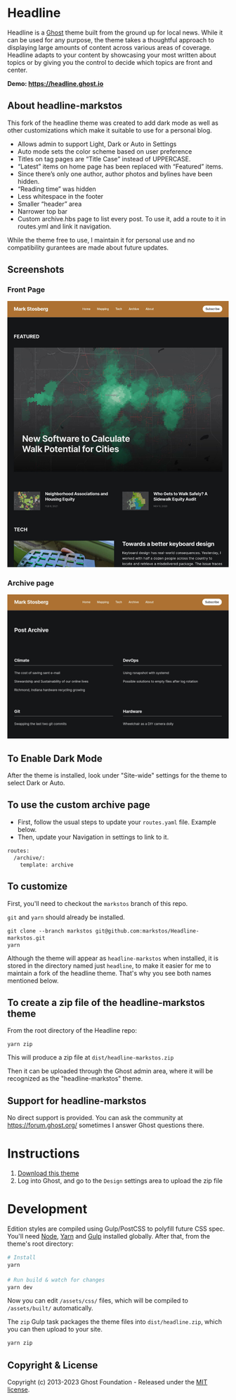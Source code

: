 # Headline

Headline is a [Ghost](https://github.com/TryGhost/Ghost) theme built from the ground up for local news. While it can be used for any purpose, the theme takes a thoughtful approach to displaying large amounts of content across various areas of coverage. Headline adapts to your content by showcasing your most written about topics or by giving you the control to decide which topics are front and center.

**Demo: https://headline.ghost.io**

## About headline-markstos

This fork of the headline theme was created to add dark mode as well as other customizations
which make it suitable to use for a personal blog.

* Allows admin to support Light, Dark or Auto in Settings
* Auto mode sets the color scheme based on user preference
* Titles on tag pages are “Title Case” instead of UPPERCASE.
* “Latest” items on home page has been replaced with “Featured” items.
* Since there’s only one author, author photos and bylines have been hidden.
* “Reading time” was hidden
* Less whitespace in the footer
* Smaller “header” area
* Narrower top bar
* Custom archive.hbs page to list every post. To use it, add a route to it in routes.yml and link it navigation.

While the theme free to use, I maintain it for personal use and no compatibility gurantees are made
about future updates.

## Screenshots

### Front Page

![Screenshot of headline-markstos frontpage](./screenshots/headline-markstos-frontpage.jpg)

### Archive page

![Screenshot of headline-markstos archive](./screenshots/headline-markstos-archive.jpg)

## To Enable Dark Mode

After the theme is installed, look under "Site-wide" settings for the theme to select Dark or Auto.

## To use the custom archive page

 * First, follow the usual steps to update your `routes.yaml` file. Example below.
 * Then, update your Navigation in settings to link to it.

```
routes:
  /archive/:
    template: archive
```

## To customize

First, you'll need to checkout the `markstos` branch of this repo.

`git` and `yarn` should already be installed.

    git clone --branch markstos git@github.com:markstos/Headline-markstos.git
    yarn

Although the theme will appear as `headline-markstos` when installed, it is
stored in the directory named just `headline`, to make it easier for me
to maintain a fork of the headline theme. That's why you see both
names mentioned below.

## To create a zip file of the headline-markstos theme

From the root directory of the Headline repo:

    yarn zip

This will produce a zip file at `dist/headline-markstos.zip`

Then it can be uploaded through the Ghost admin area, where it will be recognized as the "headline-markstos" theme.

## Support for headline-markstos

No direct support is provided. You can ask the community at https://forum.ghost.org/ sometimes
I answer Ghost questions there.

# Instructions

1. [Download this theme](https://github.com/markstos/Headline-markstos/archive/markstos.zip)
2. Log into Ghost, and go to the `Design` settings area to upload the zip file

# Development

Edition styles are compiled using Gulp/PostCSS to polyfill future CSS spec. You'll need [Node](https://nodejs.org/), [Yarn](https://yarnpkg.com/) and [Gulp](https://gulpjs.com) installed globally. After that, from the theme's root directory:

```bash
# Install
yarn

# Run build & watch for changes
yarn dev
```

Now you can edit `/assets/css/` files, which will be compiled to `/assets/built/` automatically.

The `zip` Gulp task packages the theme files into `dist/headline.zip`, which you can then upload to your site.

```bash
yarn zip
```
## Copyright & License

Copyright (c) 2013-2023 Ghost Foundation - Released under the [MIT license](LICENSE).
